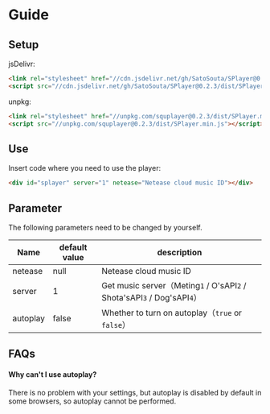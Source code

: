 # Guide

## Setup

jsDelivr:

```html
<link rel="stylesheet" href="//cdn.jsdelivr.net/gh/SatoSouta/SPlayer@0.2.3/dist/SPlayer.min.css" />
<script src="//cdn.jsdelivr.net/gh/SatoSouta/SPlayer@0.2.3/dist/SPlayer.min.js"></script>
```

unpkg:
```html
<link rel="stylesheet" href="//unpkg.com/squplayer@0.2.3/dist/SPlayer.min.css" />
<script src="//unpkg.com/squplayer@0.2.3/dist/SPlayer.min.js"></script>
```

## Use

Insert code where you need to use the player:

```html
<div id="splayer" server="1" netease="Netease cloud music ID"></div>
```

## Parameter

The following parameters need to be changed by yourself.

Name | default value | description
----|-------|----
netease|null|Netease cloud music ID
server|1|Get music server（Meting`1` / O'sAPI`2` / Shota'sAPI`3` / Dog'sAPI`4`）
autoplay|false|Whether to turn on autoplay（`true` or `false`）

## FAQs

#### Why can't I use autoplay?

There is no problem with your settings, but autoplay is disabled by default in some browsers, so autoplay cannot be performed.
